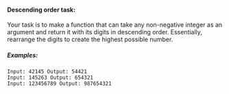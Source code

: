 ﻿#### Descending order task:
Your task is to make a function that can take any non-negative integer as an argument and return it with its digits in descending order.
Essentially, rearrange the digits to create the highest possible number.

##### Examples:
	Input: 42145 Output: 54421
	Input: 145263 Output: 654321
	Input: 123456789 Output: 987654321